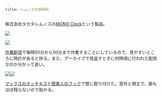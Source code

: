```yaml
---
title: レムノスの掛時計
---
```

株式会社タカタレムノスの[MONO Clock](https://www.amazon.co.jp/dp/B004UIT8BK)という製品。

![](https://lh3.googleusercontent.com/xAKh6WtM340pt0R9sfzCz0m-YcwcFDqss2p7y5nSZmm1PHRkLgggjSoTx8osY1g3w3iosgRO7ai2kzjVu_0t9sh9lRmjumpC_hJNRo4XcoC0iNlQLK0q8IPG5P4yq3GQPK4HA9ayeMiWfENo88qJsKyN6L_OqCiBs06KG-pFPaK528wlBfS_rAgK)

![](https://lh6.googleusercontent.com/J4LBkBG1-Ehj97o66LDR7L7rzUXa_d5tepFBn_dbNm1XdScPLt5xCgda0HV_EBsd08vSqoaV_yhGlBrytTyHIid4F4UVJgkjEev_rzmmzZOCjjoTJhwBzlXYkBno6yRYRO01oS6LgmbxZcewyAVeGz_a-6hAh_3CgrneZQgtcyZu8R4Xedt8rzyI)

[作業配信](https://www.youtube.com/channel/UC5s-KpSDGzxWPWNv94PnJHw)で毎時00分から50分まで作業することにしているので、見やすいところに時計があると捗る。また、アーカイブで見返すときに何時頃に行われた配信なのか分かって良い。

![](https://lh5.googleusercontent.com/ZWyfhTyqPcCzfA3U03499Eq1NiihaZZ40HF5DcNshkWCYV3l7PWG4zMRgRYwcnI_imV6xesw1vRn6qsaxGc00kmQxol9J5Gd4sq991poWkd32x2EBhWW0w9xd_G7ulcImZ4mSNFBi8MUwwg1QMv5be3YU5h4ojKmPmli64aimrqMVqNb-FgCa4aG)![](https://lh3.googleusercontent.com/BV_E4mCWKCy_dFEobaSEjRG_e2lDqi_Bh-jF8xWfe_oUbi-u9NabT8PKU9A9LeVUFGBIoBEn1woYosFdGt_7-4XrokWHZB7ZwX1y4lOsl6FU7gCFS1-mots9sLm55FLwDw18Jy6cldpTNg0QFYCdTxi56NVOvWceYXBM6IlFrHFnRfTcc162emQj)

[マックスのホッチキス](https://www.amazon.co.jp/dp/B000O9WRWG)と[壁美人のフック](https://www.amazon.co.jp/dp/B00CU78TDG)で壁に取り付けた。意外と頑丈で、跡もほぼ残らないので助かる。

